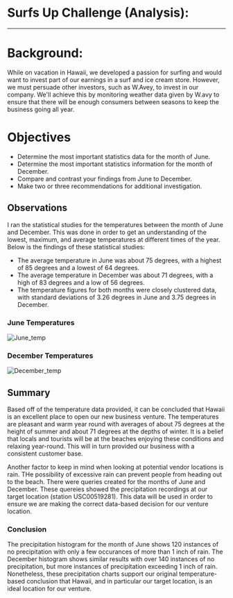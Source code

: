 # Surfs Up Challenge (Analysis):
__________________________________________________


# Background:

While on vacation in Hawaii, we developed a passion for surfing and would want to invest part of our earnings in a surf and ice cream store. However, we must persuade other investors, such as W.Avey, to invest in our company. We'll achieve this by monitoring weather data given by W.avy to ensure that there will be enough consumers between seasons to keep the business going all year.

# Objectives

-  Determine the most important statistics data for the month of June.
-  Determine the most important statistics information for the month of December.
-  Compare and contrast your findings from June to December.
-  Make two or three recommendations for additional investigation.


## Observations

I ran the statistical studies for the temperatures between the month of June and December. This was done in order to get an understanding of the lowest, maximum, and average temperatures at different times of the year. Below is the findings of these statistical studies:

-  The average temperature in June was about 75 degrees, with a highest of 85 degrees and a lowest of 64 degrees.
-  The average temperature in December was about 71 degrees, with a high of 83 degrees and a low of 56 degrees.
-  The temperature figures for both months were closely clustered data, with standard deviations of 3.26 degrees in June and 3.75 degrees in December.

### June Temperatures
![June_temp](https://user-images.githubusercontent.com/102105537/169670058-6d1bfa3f-6824-4843-b992-d6827be732e3.png)




### December Temperatures
![December_temp](https://user-images.githubusercontent.com/102105537/169670083-54028204-6293-4c31-872b-f0455e2077ac.png)


## Summary

Based off of the temperature data provided, it can be concluded that Hawaii is an excellent place to open our new business venture. The temperatures are pleasant and warm year round with averages of about 75 degrees at the height of summer and about 71 degrees at the depths of winter.  It is a belief that locals and tourists will be at the beaches enjoying these conditions and relaxing year-round. This will in turn provided our business with a consistent customer base.

Another factor to keep in mind when looking at potential vendor locations is rain. THe possibility of excessive rain can prevent people from heading out to the beach. There were queries created for the months of June and December. These quereies showed the precipitation recordings at our target location (station USC00519281).  This data will be used in order to ensure we are making the correct data-based decision for our venture location.


### Conclusion

The precipitation histogram for the month of June shows 120 instances of no precipitation with only a few occurances of more than 1 inch of rain.  The December histogram shows similar results with over 140 instances of no precipitation, but more instances of precipitation exceeding 1 inch of rain.  Nonetheless, these precipitation charts support our original temperature-based conclusion that Hawaii, and in particular our target location, is an ideal location for our venture.
